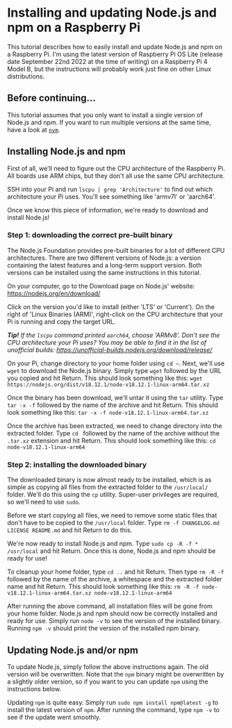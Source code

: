 # Installing and updating Node.js and npm on a Raspberry Pi
This tutorial describes how to easily install and update Node.js and npm on a Raspberry Pi.
I'm using the latest version of Raspberry Pi OS Lite (release date September 22nd 2022 at the time of writing) on a Raspberry Pi 4 Model B, but the instructions will probably work just fine on other Linux distributions.

## Before continuing...
This tutorial assumes that you only want to install a single version of Node.js and npm. If you want to run multiple versions at the same time, have a look at [`nvm`](https://github.com/nvm-sh/nvm#about).

## Installing Node.js and npm
First of all, we'll need to figure out the CPU architecture of the Raspberry Pi.
All boards use ARM chips, but they don't all use the same CPU architecture.

SSH into your Pi and run `lscpu | grep 'Architecture'` to find out which architecture your Pi uses. You'll see something like 'armv7l' or 'aarch64'.

Once we know this piece of information, we're ready to download and install Node.js!

### Step 1: downloading the correct pre-built binary
The Node.js Foundation provides pre-built binaries for a lot of different CPU architectures.
There are two different versions of Node.js: a version containing the latest features and a long-term support version. Both versions can be installed using the same instructions in this tutorial.

On your computer, go to the Download page on Node.js' website:
https://nodejs.org/en/download/

Click on the version you'd like to install (either 'LTS' or 'Current').
On the right of 'Linux Binaries (ARM)', right-click on the CPU architecture that your Pi is running and copy the target URL.

***Tip!*** *If the `lscpu` command printed `aarch64`, choose 'ARMv8'. Don't see the CPU architecture your Pi uses? You may be able to find it in the list of unofficial builds:
https://unofficial-builds.nodejs.org/download/release/*

On your Pi, change directory to your home folder using `cd ~`.
Next, we'll use `wget` to download the Node.js binary. Simply type `wget` followed by the URL you copied and hit Return. This should look something like this:
`wget https://nodejs.org/dist/v18.12.1/node-v18.12.1-linux-arm64.tar.xz`

Once the binary has been download, we'll untar it using the `tar` utility. Type `tar -x -f` followed by the name of the archive and hit Return. This should look something like this: `tar -x -f node-v18.12.1-linux-arm64.tar.xz`

Once the archive has been extracted, we need to change directory into the extracted folder. Type `cd ` followed by the name of the archive without the `.tar.xz` extension and hit Return. This should look something like this: `cd node-v18.12.1-linux-arm64`

### Step 2: installing the downloaded binary
The downloaded binary is now almost ready to be installed, which is as simple as copying all files from the extracted folder to the `/usr/local/` folder. We'll do this using the `cp` utility. Super-user privileges are required, so we'll need to use `sudo`.

Before we start copying all files, we need to remove some static files that don't have to be copied to the `/usr/local` folder. Type `rm -f CHANGELOG.md LICENSE README.md` and hit Return to do this.

We're now ready to install Node.js and npm. Type `sudo cp -R -f * /usr/local` and hit Return. Once this is done, Node.js and npm should be ready for use!

To cleanup your home folder, type `cd ..` and hit Return. Then type `rm -R -f` followed by the name of the archive, a whitespace and the extracted folder name and hit Return. This should look something like this: `rm -R -f node-v18.12.1-linux-arm64.tar.xz node-v18.12.1-linux-arm64`

After running the above command, all installation files will be gone from your home folder.
Node.js and npm should now be correctly installed and ready for use. Simply run `node -v` to see the version of the installed binary. Running `npm -v` should print the version of the installed npm binary.

## Updating Node.js and/or npm
To update Node.js, simply follow the above instructions again. The old version will be overwritten. Note that the `npm` binary might be overwritten by a slightly older version, so if you want to you can update `npm` using the instructions below.

Updating `npm` is quite easy. Simply run `sudo npm install npm@latest -g` to install the latest version of `npm`. After running the command, type `npm -v` to see if the update went smoothly.
